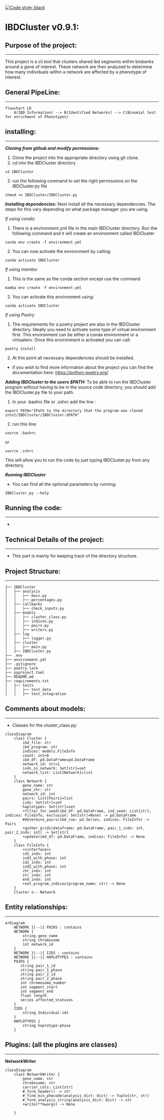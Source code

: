 [![Code style: black](https://img.shields.io/badge/code%20style-black-000000.svg)](https://github.com/psf/black)

# IBDCluster v0.9.1:

## Purpose of the project: 
___
This project is a cli tool that clusters shared ibd segments within biobanks around a gene of interest. These network are then analyzed to determine how many individuals within a network are affected by a phenotype of interest.

## General PipeLine:
___
```mermaid
flowchart LR
    A(IBD Information) --> B(Identified Networks) --> C(Binomial test for enrichment of Phenotypes)
```

## installing:
___
***Cloning from github and modify permissions:***
1. Clone the project into the appropriate directory using git clone.
2. cd into the IBDCluster directory
```
cd IBDCluster
```
2. run the following command to set the right permissions on the IBDCluster.py file
```
chmod +x IBDCluster/IBDCluster.py
```
***Installing dependencies:***
Next install all the necessary dependencies. The steps for this vary depending on what package manager you are using.

*If using conda:*
1. There is a environment.yml file in the main IBDCluster directory. Run the following command and it will create an environment called IBDCluster

```
conda env create -f environment.yml
```

2. You can now activate the environment by calling:

```
conda activate IBDCluster
```

*If using mamba:*
1. This is the same as the conda section except use the command
```
mamba env create -f environment.yml
```
2. You can activate this environment using:
```
conda activate IBDCluster
```

*If using Poetry*
1. The requirements for a poetry project are also in the IBDCluster directory. Ideally you need to activate some type of virtual environment first. This environment can be either a conda environment or a virtualenv. Once this environment is activated you can call:

```
poetry install
```

2. At this point all necessary dependencies should be installed.

* if you wish to find more information about the project you can find the documentation here: https://python-poetry.org/

***Adding IBDCluster to the users $PATH:***
To be able to run the IBDCluster program without having to be in the source code directory, you should add the IBDCluster.py file to your path.

1. In your .bashrc file or .zshrc add the line :
```
export PATH="{Path to the directory that the program was cloned into}/IBDCluster/IBDCluster:$PATH"
```
2. run this line:
```
source .bashrc
```
or
```
source .zshrc
```
This will allow you to run the code by just typing IBDCluster.py from any directory.

***Running IBDCluster***
* You can find all the optional parameters by running:
```
IBDCluster.py --help
```
## Running the code:
___
*

## Technical Details of the project:
___
* This part is mainly for keeping track of the directory structure.

## Project Structure:
___
```
├── IBDCluster
│   ├── analysis
│   │   ├── main.py
│   │   ├── percentages.py
│   ├── callbacks
│   │   ├── check_inputs.py
│   ├── models
│   │   ├── cluster_class.py
│   │   ├── indices.py
│   │   ├── pairs.py
│   │   ├── writers.py
│   ├── log
│   │   ├── logger.py
│   ├── cluster
│   │   ├── main.py
│   ├── IBDCluster.py
├── .env
├── environment.yml
├── .gitignore
├── poetry.lock
├── pyproject.toml
├── README.md
├── requirements.txt
│   ├── tests
│   │   ├── test_data
│   │   ├── test_integration

```
## Comments about models:
___
* Classes for the cluster_class.py:

```mermaid
classDiagram
    class Cluster {
        ibd_file: str
        ibd_program: str
        indices: models.FileInfo
        count: int=0
        ibd_df: pd.DataFrame=pd.DataFrame
        network_id: str=1
        inds_in_network: Set[str]=set
        network_list: List[Network]=list
    }
    class Network {
        gene_name: str
        gene_chr: str
        network_id: int
        pairs: List[Pairs]=list
        iids: Set[str]=set
        haplotypes: Set[str]=set
        +filter_for_seed(ibd_df: pd.DataFrame, ind_seed: List[str], indices: FileInfo, exclusion: Set[str]=None) -> pd.DataFrame
        #determine_pairs(ibd_row: pd.Series, indices: FileInfo) -> Pairs
        +gather_grids(dataframe: pd.DataFrame, pair_1_indx: int, pair_2_indx: int) -> Set[str]
        +update(ibd_df: pd.DataFrame, indices: FileInfo) -> None
    }
    class FileInfo {
        <<interface>>
        id1_indx: int
        ind1_with_phase: int
        id2_indx: int
        ind2_with_phase: int
        chr_indx: int
        str_indx: int
        end_indx: int
        +set_program_indices(program_name: str) -> None
    }
    Cluster o-- Network
```

## Entity relationships:
___
```mermaid
erDiagram
    NETWORK }|--|{ PAIRS : contains
    NETWORK {
        string gene_name
        string chromosome
        int network_id
    }
    NETWORK }|--|{ IIDS : contains
    NETWORK }|--|{ HAPLOTYPES : contains
    PAIRS {
       string pair_1_id
       string pair_1_phase 
       string pair_2_id
       string pair_2_phase 
       int chromosome_number
       int segment_start 
       int segment_end
       float length 
       series affected_statuses 
    }
    IIDS {
        string Individual-ids
    }
    HAPLOTYPES {
        string haplotype-phase
    }
```
## Plugins: (all the plugins are classes)
___
**NetworkWriter**
```mermaid
classDiagram
    class NetworkWriter {
        gene_name: str
        chromosome: str
        carrier_cols: List[str]
        #_form_header() -> str
        #_find_min_phecode(analysis_dict: Dict) -> Tuple[str, str]
        #_form_analysis_string(analysis_dict: Dict) -> str
        +write(**kwargs) -> None

    }

```